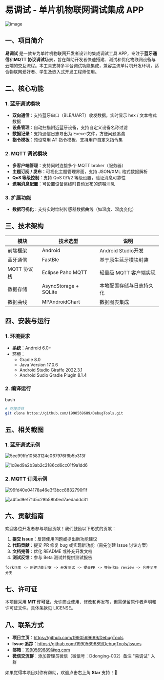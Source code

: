 # 易调试 - 单片机物联网调试集成 APP

![image](https://img.shields.io/badge/License-MIT-blue.svg)

## 一、项目简介

**易调试** 是一款专为单片机物联网开发者设计的集成调试工具 APP，专注于**蓝牙通信**和**MQTT 协议调试**场景，旨在帮助开发者快速搭建、测试和优化物联网设备与云端的交互流程。本工具支持多平台调试功能集成，兼容主流单片机开发环境，适合物联网爱好者、学生及嵌入式开发工程师使用。

## 二、核心功能

### 1. 蓝牙调试模块

- **双向通信**：支持蓝牙串口（BLE/UART）收发数据，实时显示 hex / 文本格式数据
- **设备管理**：自动扫描附近蓝牙设备，支持自定义设备名称过滤
- **数据记录**：支持通信日志导出为 Execel文件，方便问题追溯
- **指令模板**：预设常用 AT 指令模板，支持用户自定义指令集

### 2. MQTT 调试模块

- **多客户端管理**：支持同时连接多个 MQTT broker（服务器）
- **主题订阅 / 发布**：可视化主题管理界面，支持 JSON/XML 格式数据解析
- **QoS 等级控制**：支持 QoS 0/1/2 等级设置，验证消息可靠性
- **遗嘱消息配置**：可设置设备离线时自动发布的遗嘱消息

### 3. 扩展功能

- **数据可视化**：支持实时绘制传感器数据曲线（如温度、湿度变化）

## 三、技术架构

| 模块        | 技术选型              | 说明                     |
| ----------- | --------------------- | ------------------------ |
| 前端框架    | Android               | Android Studio开发       |
| 蓝牙通信    | FastBle               | 基于原生蓝牙模块封装     |
| MQTT 协议栈 | Eclipse Paho MQTT     | 轻量级 MQTT 客户端实现   |
| 数据存储    | AsyncStorage + SQLite | 本地配置存储与日志持久化 |
| 数据曲线    | MPAndroidChart        | 数据图表集成             |

## 四、安装与运行

### 1. 环境要求

- **系统**：Android 6.0+
- 环境：
  - Gradle 8.0
  - Java Version 17.0.6
  - Android Studio Giraffe 2022.3.1
  - Android Sudio Gradle Plugin 8.1.4

### 2. 编译运行

bash

```bash
# 克隆项目
git clone https://github.com/1990569689/DebugTools.git
```

## 五、相关截图

### 1. 蓝牙调试示例

![5ec99ffe10583124c067976f6b5b313f](https://github.com/1990569689/DebugTools/blob/master/images/5ec99ffe10583124c067976f6b5b313f.jpg)

![1c8ed9a2b3ab2c2186cd6cc01f9a1dd6](https://github.com/1990569689/DebugTools/blob/master/images/1c8ed9a2b3ab2c2186cd6cc01f9a1dd6.jpg)

### 2. MQTT 订阅示例

![99fd40e04178a46e3f3bcc8832790f1f](https://github.com/1990569689/DebugTools/blob/master/images/99fd40e04178a46e3f3bcc8832790f1f.jpg)

![a4fad9e171d5c28b58b0ed7aedaddc31](https://github.com/1990569689/DebugTools/blob/master/images/a4fad9e171d5c28b58b0ed7aedaddc31.jpg)

## 六、贡献指南

欢迎各位开发者参与项目贡献！我们鼓励以下形式的贡献：

1. **提交 Issue**：反馈使用问题或提出新功能建议
2. **代码贡献**：提交 PR 修复 bug 或实现新功能（需先创建 Issue 讨论方案）
3. **文档完善**：优化 README 或补充开发文档
4. **测试反馈**：参与 Beta 测试并提供测试报告

```plaintext
fork仓库 -> 创建功能分支 -> 开发测试 -> 提交PR -> 等待代码 review -> 合并至主分支
```

## 七、许可证

本项目采用 **MIT 许可证**，允许商业使用、修改和再发布，但需保留原作者声明和许可证文件。具体条款见 LICENSE。

## 八、联系方式

- **项目主页**：https://github.com/1990569689/DebugTools
- **Issue 追踪**：https://github.com/1990569689/DebugTools/issues
- **邮箱**：1990569689@qq.com
- **微信交流群**：添加管理员微信（微信号：Ddonging-002）备注 "易调试" 入群

如果觉得本项目对你有帮助，欢迎点击右上角 **Star** 支持！🌟
